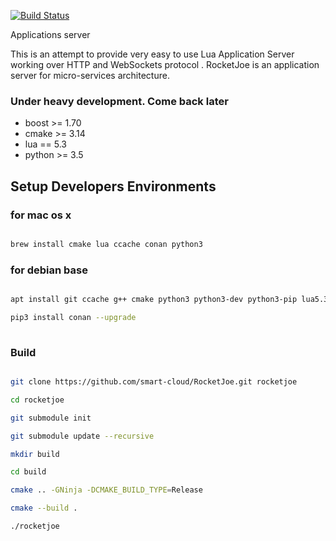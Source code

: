 [![Build Status](https://travis-ci.org/blizgard/RocketJoe.svg?branch=master)](https://travis-ci.org/blizgard/RocketJoe)

Applications server 

This is an attempt to provide very easy to use Lua Application Server working over HTTP and WebSockets  protocol . 
RocketJoe is an application server for micro-services architecture.

### Under heavy development. Come back later

* boost  >=  1.70
* cmake  >=  3.14
* lua    ==  5.3
* python >=  3.5

## Setup Developers Environments 

### for mac os x 

```bash

brew install cmake lua ccache conan python3

```
### for debian base

```bash

apt install git ccache g++ cmake python3 python3-dev python3-pip lua5.3 liblua5.3-dev 

pip3 install conan --upgrade
 
```

### Build 

```bash

git clone https://github.com/smart-cloud/RocketJoe.git rocketjoe

cd rocketjoe

git submodule init

git submodule update --recursive

mkdir build

cd build

cmake .. -GNinja -DCMAKE_BUILD_TYPE=Release

cmake --build .

./rocketjoe 
 
```
